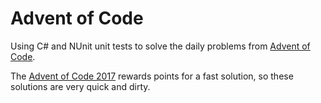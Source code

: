 # Advent of Code

Using C# and NUnit unit tests to solve the daily problems from [Advent of Code](http://adventofcode.com/).

The [Advent of Code 2017](http://adventofcode.com/) rewards points for a fast solution, so these solutions are very quick and dirty.
